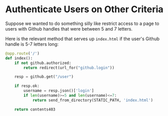 # Authenticate Users on Other Criteria

Suppose we wanted to do something silly like restrict
access to a page to users with Github handles that were 
between 5 and 7 letters.

Here is the relevant method that serves up `index.html` 
if the user's Github handle is 5-7 letters long:

```python
@app.route('/')
def index():
    if not github.authorized:
        return redirect(url_for("github.login"))

    resp = github.get("/user")

    if resp.ok:
        username = resp.json()['login']
        if len(username)>=5 and len(username)<=7:
            return send_from_directory(STATIC_PATH, 'index.html')

    return contents403
```




